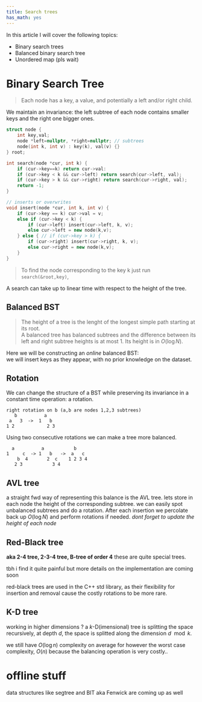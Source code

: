 ```yaml
---
title: Search trees
has_math: yes
---
```


In this article I will cover the following topics:

- Binary search trees
- Balanced binary search tree
- Unordered map (pls wait)

# Binary Search Tree
> Each node has a key, a value, and potentially a left and/or right child.

We maintain an invariance: the left subtree of each node contains
smaller keys and the right one bigger ones.

```cpp
struct node {
    int key,val;
    node *left=nullptr, *right=nullptr; // subtrees
    node(int k, int v) : key(k), val(v) {}
} root;

int search(node *cur, int k) {
    if (cur->key==k) return cur->val:
    if (cur->key < k && cur->left) return search(cur->left, val);
    if (cur->key > k && cur->right) return search(cur->right, val);
    return -1;
}

// inserts or overwrites
void insert(node *cur, int k, int v) {
    if (cur->key == k) cur->val = v;
    else if (cur->key < k) {
        if (cur->left) insert(cur->left, k, v);
        else cur->left = new node(k,v);
    } else { // if (cur->key > k) {
        if (cur->right) insert(cur->right, k, v);
        else cur->right = new node(k,v);
    }
}
```

> To find the node corresponding to the key k just run `search(&root,key)`,

A search can take up to linear time with respect to the height of the tree.

## Balanced BST
> The height of a tree is the lenght of the longest simple path starting at its root.  
> A balanced tree has balanced subtrees and the difference between its left and right subtree heights is at most 1.
> Its height is in $O(\log N)$.

Here we will be constructing an _online_ balanced BST:  
we will insert keys as they appear, with no prior knowledge on the dataset.

## Rotation

We can change the structure of a BST while preserving its invariance
in a constant time operation: a rotation.

```
right rotation on b (a,b are nodes 1,2,3 subtrees)
   b          a   
 a   3  ->  1   b 
1 2            2 3
```

Using two consecutive rotations we can make a tree more balanced.
```
  a          a           b   
1     c  -> 1   b   ->  a   c 
    b  4       2  c    1 2 3 4
   2 3           3 4          
```

## AVL tree
a straight fwd way of representing this balance is the AVL tree.
lets store in each node the height of the corresponding subtree.
we can easily spot unbalanced subtrees and do a rotation.
After each insertion we percolate back up $O(\log N)$ and perform rotations if needed.
_dont forget to update the height of each node_

## Red-Black tree
**aka 2-4 tree, 2-3-4 tree, B-tree of order 4**
these are quite special trees.

tbh i find it quite painful but more details on the implementation are coming soon

red-black trees are used in the C++ std library, as their flexibility for insertion
and removal cause the costly rotations to be more rare.

## K-D tree
working in higher dimensions ? a $k$-D(imensional) tree is splitting the space recursively,
at depth $d$, the space is splitted along the dimension $d \mod k$.

we still have $O(\log n)$ complexity on average for 
however the worst case complexity, $O(n)$
because the balancing operation is very costly..


# offline stuff
data structures like segtree and BIT aka Fenwick are coming up as well

